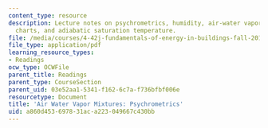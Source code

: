```yaml
---
content_type: resource
description: Lecture notes on psychrometrics, humidity, air-water vapor mixture, psychometric
  charts, and adiabatic saturation temperature.
file: /media/courses/4-42j-fundamentals-of-energy-in-buildings-fall-2010/a860d453697831aca223049667c430bb_MIT4_42JF10_water_vapor.pdf
file_type: application/pdf
learning_resource_types:
- Readings
ocw_type: OCWFile
parent_title: Readings
parent_type: CourseSection
parent_uid: 03e52aa1-5341-f162-6c7a-f736bfbf006e
resourcetype: Document
title: 'Air Water Vapor Mixtures: Psychrometrics'
uid: a860d453-6978-31ac-a223-049667c430bb
---
```

